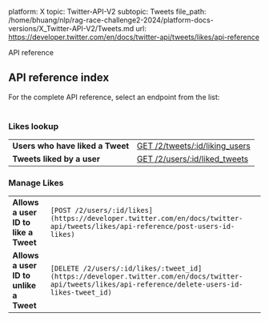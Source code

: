 platform: X
topic: Twitter-API-V2
subtopic: Tweets
file_path: /home/bhuang/nlp/rag-race-challenge2-2024/platform-docs-versions/X_Twitter-API-V2/Tweets.md
url: https://developer.twitter.com/en/docs/twitter-api/tweets/likes/api-reference

API reference

## API reference index

For the complete API reference, select an endpoint from the list:  
 

### Likes lookup

|     |     |
| --- | --- |
| **Users who have liked a Tweet** | [GET /2/tweets/:id/liking\_users](https://developer.twitter.com/en/docs/twitter-api/tweets/likes/api-reference/get-tweets-id-liking_users) |
| **Tweets liked by a user** | [GET /2/users/:id/liked\_tweets](https://developer.twitter.com/en/docs/twitter-api/tweets/likes/api-reference/get-users-id-liked_tweets) |

### Manage Likes

|     |     |
| --- | --- |
| **Allows a user ID to like a Tweet** | `[POST /2/users/:id/likes](https://developer.twitter.com/en/docs/twitter-api/tweets/likes/api-reference/post-users-id-likes)` |
| **Allows a user ID to unlike a Tweet** | `[DELETE /2/users/:id/likes/:tweet_id](https://developer.twitter.com/en/docs/twitter-api/tweets/likes/api-reference/delete-users-id-likes-tweet_id)` |